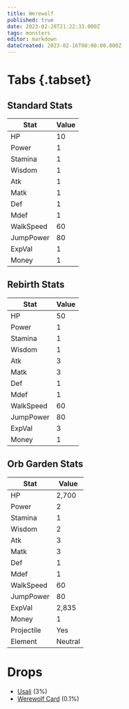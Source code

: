 ```yaml
---
title: Werewolf
published: true
date: 2023-02-28T21:22:33.000Z
tags: monsters
editor: markdown
dateCreated: 2023-02-16T00:00:00.000Z
---
```


# Tabs {.tabset}

## Standard Stats

|Stat|Value|
|-|-|
|HP|10|
|Power|1|
|Stamina|1|
|Wisdom|1|
|Atk|1|
|Matk|1|
|Def|1|
|Mdef|1|
|WalkSpeed|60|
|JumpPower|80|
|ExpVal|1|
|Money|1|
## Rebirth Stats

|Stat|Value|
|-|-|
|HP|50|
|Power|1|
|Stamina|1|
|Wisdom|1|
|Atk|3|
|Matk|3|
|Def|1|
|Mdef|1|
|WalkSpeed|60|
|JumpPower|80|
|ExpVal|3|
|Money|1|
## Orb Garden Stats

|Stat|Value|
|-|-|
|HP|2,700|
|Power|2|
|Stamina|1|
|Wisdom|2|
|Atk|3|
|Matk|3|
|Def|1|
|Mdef|1|
|WalkSpeed|60|
|JumpPower|80|
|ExpVal|2,835|
|Money|1|
|Projectile|Yes|
|Element|Neutral|

# Drops
 * [Usali](/items/usali) (3%)
 * [Werewolf Card](/items/werewolf-card) (0.1%)
